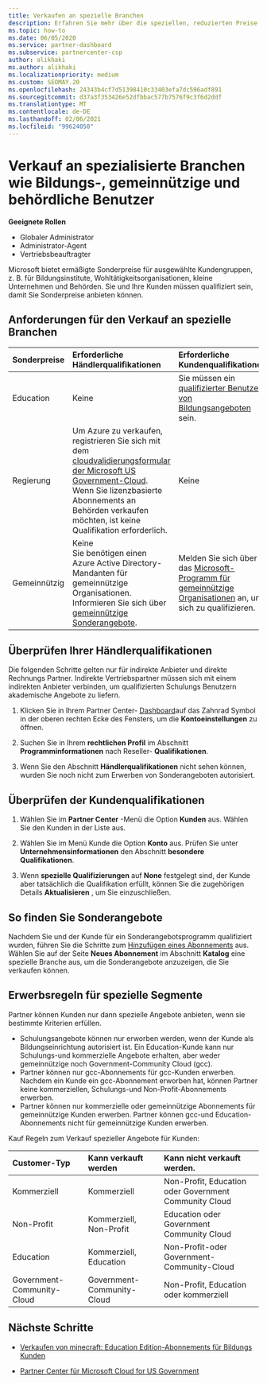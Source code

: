 ```yaml
---
title: Verkaufen an spezielle Branchen
description: Erfahren Sie mehr über die speziellen, reduzierten Preise für bestimmte Kundengruppen von Microsoft, einschließlich Bildungs Kunden, gemeinnützige Kunden und Regierungsbehörden.
ms.topic: how-to
ms.date: 06/05/2020
ms.service: partner-dashboard
ms.subservice: partnercenter-csp
author: alikhaki
ms.author: alikhaki
ms.localizationpriority: medium
ms.custom: SEOMAY.20
ms.openlocfilehash: 24343b4cf7d51398410c33403efa7dc596adf891
ms.sourcegitcommit: d37a3f353426e52dfbbac577b7576f9c3f6d2ddf
ms.translationtype: MT
ms.contentlocale: de-DE
ms.lasthandoff: 02/06/2021
ms.locfileid: "99624050"
---
```

# <a name="sell-to-specialized-industries-like-education-non-profit-and-government-users"></a>Verkauf an spezialisierte Branchen wie Bildungs-, gemeinnützige und behördliche Benutzer

**Geeignete Rollen**

- Globaler Administrator
- Administrator-Agent
- Vertriebsbeauftragter

Microsoft bietet ermäßigte Sonderpreise für ausgewählte Kundengruppen, z. B. für Bildungsinstitute, Wohltätigkeitsorganisationen, kleine Unternehmen und Behörden. Sie und Ihre Kunden müssen qualifiziert sein, damit Sie Sonderpreise anbieten können. 

## <a name="requirements-to-sell-to-specialized-industries"></a>Anforderungen für den Verkauf an spezielle Branchen

|**Sonderpreise**   |**Erforderliche Händlerqualifikationen**   |**Erforderliche Kundenqualifikationen**   |
|----------------------------|:---------------------------------|:------------------------------------------|
|Education   |Keine   | Sie müssen ein [qualifizierter Benutzer von Bildungsangeboten](https://www.microsoftvolumelicensing.com/DocumentSearch.aspx?Mode=3&DocumentTypeId=7) sein.   |
|Regierung   |Um Azure zu verkaufen, registrieren Sie sich mit dem [cloudvalidierungsformular der Microsoft US Government-Cloud](https://azuregov.microsoft.com/csp). Wenn Sie lizenzbasierte Abonnements an Behörden verkaufen möchten, ist keine Qualifikation erforderlich.|   Keine|
|Gemeinnützig  |Keine<br/> Sie benötigen einen Azure Active Directory-Mandanten für gemeinnützige Organisationen.<br/> Informieren Sie sich über [gemeinnützige Sonderangebote](https://assetsprod.microsoft.com/mpn/nonprofit-skus-in-csp-faq.pdf).   |Melden Sie sich über das [Microsoft-Programm für gemeinnützige Organisationen](https://nonprofit.microsoft.com/#/register) an, um sich zu qualifizieren.   |

## <a name="check-your-reseller-qualifications"></a>Überprüfen Ihrer Händlerqualifikationen

Die folgenden Schritte gelten nur für indirekte Anbieter und direkte Rechnungs Partner. Indirekte Vertriebspartner müssen sich mit einem indirekten Anbieter verbinden, um qualifizierten Schulungs Benutzern akademische Angebote zu liefern.

1. Klicken Sie in Ihrem Partner Center- [Dashboard](https://partner.microsoft.com/dashboard)auf das Zahnrad Symbol in der oberen rechten Ecke des Fensters, um die **Kontoeinstellungen** zu öffnen.

2. Suchen Sie in Ihrem **rechtlichen Profil** im Abschnitt **Programminformationen** nach Reseller- **Qualifikationen**.

3. Wenn Sie den Abschnitt **Händlerqualifikationen** nicht sehen können, wurden Sie noch nicht zum Erwerben von Sonderangeboten autorisiert.

## <a name="check-the-customer-qualifications"></a>Überprüfen der Kundenqualifikationen

1. Wählen Sie im **Partner Center** -Menü die Option **Kunden** aus. Wählen Sie den Kunden in der Liste aus.

2. Wählen Sie im Menü Kunde die Option **Konto** aus. Prüfen Sie unter **Unternehmensinformationen** den Abschnitt **besondere Qualifikationen**.

3. Wenn **spezielle Qualifizierungen** auf **None** festgelegt sind, der Kunde aber tatsächlich die Qualifikation erfüllt, können Sie die zugehörigen Details **Aktualisieren** , um Sie einzuschließen.

## <a name="where-to-find-special-offers"></a>So finden Sie Sonderangebote

Nachdem Sie und der Kunde für ein Sonderangebotsprogramm qualifiziert wurden, führen Sie die Schritte zum [Hinzufügen eines Abonnements](create-a-new-subscription.md) aus. Wählen Sie auf der Seite **Neues Abonnement** im Abschnitt **Katalog** eine spezielle Branche aus, um die Sonderangebote anzuzeigen, die Sie verkaufen können.

## <a name="purchase-rules-for-special-segments"></a>Erwerbsregeln für spezielle Segmente

Partner können Kunden nur dann spezielle Angebote anbieten, wenn sie bestimmte Kriterien erfüllen. 

- Schulungsangebote können nur erworben werden, wenn der Kunde als Bildungseinrichtung autorisiert ist. Ein Education-Kunde kann nur Schulungs-und kommerzielle Angebote erhalten, aber weder gemeinnützige noch Government-Community Cloud (gcc).
- Partner können nur gcc-Abonnements für gcc-Kunden erwerben. Nachdem ein Kunde ein gcc-Abonnement erworben hat, können Partner keine kommerziellen, Schulungs-und Non-Profit-Abonnements erwerben. 
- Partner können nur kommerzielle oder gemeinnützige Abonnements für gemeinnützige Kunden erwerben. Partner können gcc-und Education-Abonnements nicht für gemeinnützige Kunden erwerben.

Kauf Regeln zum Verkauf spezieller Angebote für Kunden:

|**Customer-Typ**   |**Kann verkauft werden**   |**Kann nicht verkauft werden.**   |
|:----------------------------|:---------------------------------|:------------------------------------------|
| Kommerziell |Kommerziell | Non-Profit, Education oder Government Community Cloud |
| Non-Profit |Kommerziell, Non-Profit | Education oder Government Community Cloud |
| Education |Kommerziell, Education | Non-Profit-oder Government-Community-Cloud |
| Government-Community-Cloud |Government-Community-Cloud | Non-Profit, Education oder kommerziell |

## <a name="next-steps"></a>Nächste Schritte

- [Verkaufen von minecraft: Education Edition-Abonnements für Bildungs Kunden](minecraft-subscriptions.md)

- [Partner Center für Microsoft Cloud for US Government](partner-center-for-microsoft-us-govt-cloud.md)
